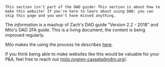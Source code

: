 ```admonish info
This section isn't part of the DAD guide! This section is about how to make this website! If you're here to learn about using DAD: you can skip this page and you won't have missed anything.
```

The *information* is a mashup of Zach's DAD guide "Version 2.2 - 2018" and Milo's DAD 2FA guide. This is a living document; the content is being improved regularly.

Milo makes the using the process he describes [here](https://github.com/nyuutsu/dad-guide#readme).

If you think being able to make websites like this would be valuable for your P&A, feel free to reach out \([milo.nygren-cassels@ndrn.org](MAILTO:milo.nygren-cassels@ndrn.org)\).

